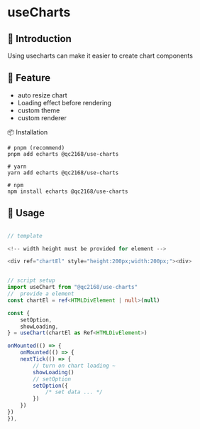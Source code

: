 # useCharts

## 📖 Introduction

Using usecharts can make it easier to create chart components

## 🌈 Feature
 - auto resize chart
 - Loading effect before rendering
 - custom theme
 - custom renderer

📦 Installation

```
# pnpm (recommend)
pnpm add echarts @qc2168/use-charts

# yarn
yarn add echarts @qc2168/use-charts

# npm
npm install echarts @qc2168/use-charts

```

## 🤖 Usage

```typescript

// template

<!-- width height must be provided for element -->

<div ref="chartEl" style="height:200px;width:200px;"><div>


// script setup
import useChart from "@qc2168/use-charts"
//  provide a element
const chartEl = ref<HTMLDivElement | null>(null)

const {
    setOption,
    showLoading,
} = useChart(chartEl as Ref<HTMLDivElement>)

onMounted(() => {
    onMounted(() => {
    nextTick(() => {
        // turn on chart loading ~
        showLoading()
        // setOption
        setOption({
            /* set data ... */
        })
    })
})
}),
```